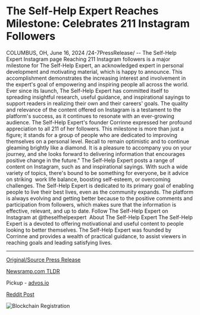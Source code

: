 # The Self-Help Expert Reaches Milestone: Celebrates 211 Instagram Followers

COLUMBUS, OH, June 16, 2024 /24-7PressRelease/ -- The Self-Help Expert Instagram page Reaching 211 Instagram followers is a major milestone for The Self-Help Expert, an acknowledged expert in personal development and motivating material, which is happy to announce. This accomplishment demonstrates the increasing interest and involvement in the expert's goal of empowering and inspiring people all across the world.  Ever since its launch, The Self-Help Expert has committed itself to spreading insightful research, useful guidance, and inspirational sayings to support readers in realizing their own and their careers' goals. The quality and relevance of the content offered on Instagram is a testament to the platform's success, as it continues to resonate with an ever-growing audience.  The Self-Help Expert's founder Corrinne expressed her profound appreciation to all 211 of her followers. This milestone is more than just a figure; it stands for a group of people who are dedicated to improving themselves on a personal level. Recall to remain optimistic and to continue gleaming brightly like a diamond. It is a pleasure to accompany you on your journey, and she looks forward to delivering information that encourages positive change in the future."  The Self-Help Expert posts a range of content on Instagram, such as and inspirational sayings. With such a wide variety of topics, there's bound to be something for everyone, be it advice on striking  work life balance, boosting self-esteem, or overcoming challenges.  The Self-Help Expert is dedicated to its primary goal of enabling people to live their best lives, even as the community expands. The platform is always evolving and getting better because to the positive comments and participation from followers, which makes sure that the information is effective, relevant, and up to date.  Follow The Self-Help Expert on Instagram at @theselfhelpexpert   About The Self-Help Expert The Self-Help Expert is a devoted to offering motivational and useful content to people looking to better themselves. The Self-Help Expert was founded by Corrinne and provides a wealth of practical guidance, to assist viewers in reaching goals and leading satisfying lives. 

---

[Original/Source Press Release](https://www.24-7pressrelease.com/press-release/511740/the-self-help-expert-reaches-milestone-celebrates-211-instagram-followers)
                    

[Newsramp.com TLDR](https://newsramp.com/curated-news/self-help-expert-reaches-211-instagram-followers-milestone/f2fb3ae50cf8c9c92d783b099ed6a409) 


Pickup - [advos.io](https://advos.io/en/the-self-help-expert-celebrates-211-instagram-followers-milestone/20244184)
 



[Reddit Post](https://www.reddit.com/r/Lifestyle_Culture/comments/1dh25bo/selfhelp_expert_reaches_211_instagram_followers/) 



![Blockchain Registration](https://cdn.newsramp.app/24-7PressRelease/qrcode/246/16/voltUs9Y.webp)